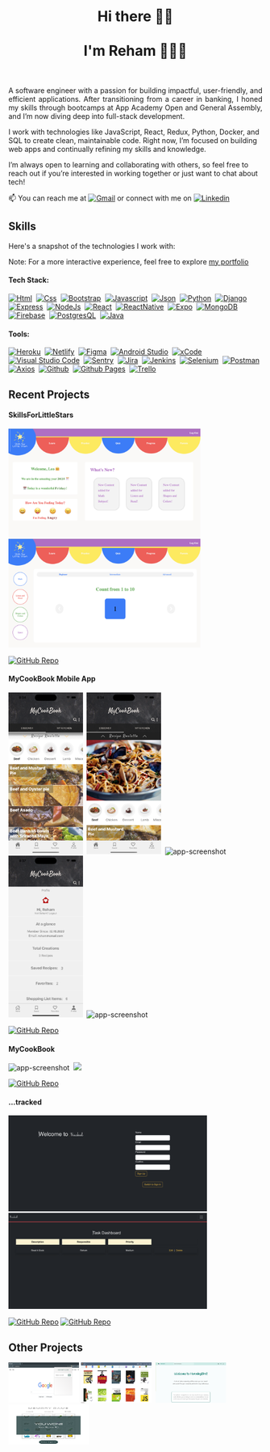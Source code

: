 <h1 align="center"> Hi there 👋🏻 <br><br> I'm Reham 👩🏻‍💻<br><br> </h1>
<p align="justify">A software engineer with a passion for building impactful, user-friendly, and efficient applications. After transitioning from a career in banking, I honed my skills through bootcamps at App Academy Open and General Assembly, and I’m now diving deep into full-stack development.

I work with technologies like JavaScript, React, Redux, Python, Docker, and SQL to create clean, maintainable code. Right now, I’m focused on building web apps and continually refining my skills and knowledge.

I’m always open to learning and collaborating with others, so feel free to reach out if you’re interested in working together or just want to chat about tech!

📫 You can reach me at <a href="mailto:rantisireham19@gmail.com"><img src="https://img.shields.io/badge/Gmail-D14836?style=for-the-badge&logo=gmail&logoColor=white" alt="Gmail"></a> or connect with me on  <a href="https://www.linkedin.com/in/rehamrantisi/"><img src="https://img.shields.io/badge/linkedin%20-%230077B5.svg?&amp;style=for-the-badge&amp;logo=linkedin&amp;logoColor=white" alt="Linkedin"></a>

<h2 align="left">Skills</h2>
<p>Here's a snapshot of the technologies I work with:</p>
Note: For a more interactive experience, feel free to explore <a href="https://rrantisi.github.io/portfolio-website/" target="_blank">my portfolio</a>
<h4>Tech Stack:</h4>
<div align="left">
<a href=""><img src="https://img.shields.io/badge/HTML5-E34F26?style=for-the-badge&logo=html5&logoColor=white" alt="Html"></a>&nbsp;
<a href=""><img src="https://img.shields.io/badge/CSS3-1572B6?style=for-the-badge&logo=css3&logoColor=white" alt="Css"></a>&nbsp;
<a href=""><img src="https://img.shields.io/badge/Bootstrap-563D7C?style=for-the-badge&logo=bootstrap&logoColor=white" alt="Bootstrap"></a>&nbsp;
<a href=""><img src="https://img.shields.io/badge/JavaScript-323330?style=for-the-badge&logo=javascript&logoColor=F7DF1E" alt="Javascript"></a>&nbsp;
<a href=""><img src="https://img.shields.io/badge/json-5E5C5C?style=for-the-badge&logo=json&logoColor=white" alt="Json"></a>&nbsp;
<a href=""><img src="https://img.shields.io/badge/Python-FFD43B?style=for-the-badge&logo=python&logoColor=blue" alt="Python"></a>&nbsp;
<a href=""><img src="https://img.shields.io/badge/Django-092E20?style=for-the-badge&logo=django&logoColor=green" alt="Django"></a>&nbsp;
<a href=""><img src="https://img.shields.io/badge/Express.js-000000?style=for-the-badge&logo=express&logoColor=white" alt="Express"></a>&nbsp;
<a href=""><img src="https://img.shields.io/badge/Node%20js-339933?style=for-the-badge&logo=nodedotjs&logoColor=white" alt="NodeJs"></a>&nbsp;
<a href=""><img src="https://img.shields.io/badge/React-20232A?style=for-the-badge&logo=react&logoColor=61DAFB" alt="React"></a>&nbsp;
<a href=""><img src="https://img.shields.io/badge/React_Native-20232A?style=for-the-badge&logo=react&logoColor=61DAFB" alt="ReactNative"></a>&nbsp;
<a href=""><img src="https://img.shields.io/badge/Expo-1B1F23?style=for-the-badge&logo=expo&logoColor=white" alt="Expo"></a>&nbsp;
<a href=""><img src="https://img.shields.io/badge/MongoDB-4EA94B?style=for-the-badge&logo=mongodb&logoColor=white" alt="MongoDB"></a>&nbsp;
<a href=""><img src="https://img.shields.io/badge/firebase-ffca28?style=for-the-badge&logo=firebase&logoColor=black" alt="Firebase"></a>&nbsp;
<a href=""><img src="https://img.shields.io/badge/PostgreSQL-316192?style=for-the-badge&logo=postgresql&logoColor=white" alt="PostgresQL"></a>&nbsp;
<a href=""><img src="https://img.shields.io/badge/Java-ED8B00?style=for-the-badge&logo=java&logoColor=white" alt="Java"></a>&nbsp;
  
<br>
<h4>Tools:</h4>
<a href=""><img src="https://img.shields.io/badge/Heroku-430098?style=for-the-badge&logo=heroku&logoColor=white" alt="Heroku"></a>&nbsp;
<a href=""><img src="https://img.shields.io/badge/Netlify-00C7B7?style=for-the-badge&logo=netlify&logoColor=white" alt="Netlify"></a>&nbsp;
<a href=""><img src="https://img.shields.io/badge/figma-%23F24E1E.svg?style=for-the-badge&logo=figma&logoColor=white" alt="Figma"></a>&nbsp;
<a href=""><img src="https://img.shields.io/badge/Android%20Studio-3DDC84.svg?style=for-the-badge&logo=android-studio&logoColor=white" alt="Android Studio"></a>&nbsp;
<a href=""><img src="https://img.shields.io/badge/Xcode-007ACC?style=for-the-badge&logo=Xcode&logoColor=white" alt="xCode"></a>&nbsp;
<a href=""><img src="https://img.shields.io/badge/Visual%20Studio%20Code-0078d7.svg?style=for-the-badge&logo=visual-studio-code&logoColor=white" alt="Visual Studio Code"></a>&nbsp;
<a href=""><img src="https://img.shields.io/badge/Sentry-black?style=for-the-badge&logo=Sentry&logoColor=#362D59" alt="Sentry"></a>&nbsp;
<a href=""><img src="https://img.shields.io/badge/Jira-0052CC?style=for-the-badge&logo=Jira&logoColor=white" alt="Jira"></a>&nbsp;
<a href=""><img src="https://img.shields.io/badge/Jenkins-D24939?style=for-the-badge&logo=Jenkins&logoColor=white" alt="Jenkins"></a>&nbsp;
<a href=""><img src="https://img.shields.io/badge/Selenium-43B02A?style=for-the-badge&logo=Selenium&logoColor=white" alt="Selenium"></a>&nbsp;
<a href=""><img src="https://img.shields.io/badge/Postman-FF6C37?style=for-the-badge&logo=Postman&logoColor=white" alt="Postman"></a>&nbsp;
<a href=""><img src="https://img.shields.io/badge/axios-671ddf?&style=for-the-badge&logo=axios&logoColor=white" alt="Axios"></a>&nbsp;
<a href=""><img src="https://img.shields.io/badge/GitHub-100000?style=for-the-badge&logo=github&logoColor=white" alt="Github"></a>&nbsp;
<a href=""><img src="https://img.shields.io/badge/GitHub%20Pages-222222?style=for-the-badge&logo=GitHub%20Pages&logoColor=white" alt="Github Pages"></a>&nbsp;
<a href=""><img src="https://img.shields.io/badge/Trello-0052CC?style=for-the-badge&logo=trello&logoColor=white" alt="Trello"></a>&nbsp;
</div>
<h2>Recent Projects</h2>

<h4>SkillsForLittleStars</h4>
<p align="left">
  <img src="https://github.com/Rrantisi/Skills-for-Little-Stars/raw/main/frontend/src/images/3.png" alt="app-screenshot" height="215px"></a>&nbsp;
  <img src="https://github.com/Rrantisi/Skills-for-Little-Stars/raw/main/frontend/src/images/4.png" alt="app-screenshot" height="215px"></a>&nbsp;
</p>

[![GitHub Repo](https://img.shields.io/badge/GitHub-Repo-brightgreen)](https://github.com/Rrantisi/Skills-for-Little-Stars)

<h4>MyCookBook Mobile App</h4>
<p align="left">
  <img src="https://github.com/Rrantisi/MyCookBook-ReactNative/raw/main/assets/images/1.png" alt="app-screenshot" height="320px"></a>&nbsp;
  <img src="https://github.com/Rrantisi/MyCookBook-ReactNative/raw/main/assets/images/2.png" alt="app-screenshot" height="320px"></a>&nbsp;
  <img src="https://github.com/Rrantisi/MyCookBook-ReactNative/raw/main/assets/images/4.png" alt="app-screenshot" height="320px"></a>&nbsp;
  <img src="https://github.com/Rrantisi/MyCookBook-ReactNative/raw/main/assets/images/6.png" alt="app-screenshot" height="320px"></a>&nbsp;
  <img src="https://github.com/Rrantisi/MyCookBook-ReactNative/raw/main/assets/images/8.png" alt="app-screenshot" height="320px"></a>&nbsp;
</p>
  
[![GitHub Repo](https://img.shields.io/badge/GitHub-Repo-brightgreen)](https://github.com/Rrantisi/MyCookBook-ReactNative)
  
<h4>MyCookBook</h4>
<p align="left">
  <img src="https://github.com/Rrantisi/my-cook-book/raw/main/main_app/static/images/333.png" alt="app-screenshot" height="215px"></a>&nbsp;
  <img src="https://github.com/Rrantisi/my-cook-book/raw/main/main_app/static/images/888.png" height="215px"></a>&nbsp;
</p>
  
[![GitHub Repo](https://img.shields.io/badge/GitHub-Repo-brightgreen)](https://github.com/Rrantisi/my-cook-book)

<h4>...tracked</h4>
<p align="left">
  <img src="https://github.com/Rrantisi/task-manager-frontend/raw/main/src/images/11.png" alt="app-screenshot" height="190px"></a>&nbsp;
  <img src="https://github.com/Rrantisi/task-manager-frontend/raw/main/src/images/55.png" height="190px"></a>&nbsp;
</p>
  
[![GitHub Repo](https://img.shields.io/badge/GitHub-Repo-brightgreen)](https://github.com/Rrantisi/task-manager-frontend)
[![GitHub Repo](https://img.shields.io/badge/GitHub-Repo-brightgreen)](https://github.com/Rrantisi/task-manager-backend)

<h2>Other Projects</h2>
<p align="center">

<a href="https://img.shields.io/badge/GitHub-Repo-brightgreen)](https://github.com/Rrantisi/Catchit-chrome-extension"><img src="https://github.com/Rrantisi/Catchit-chrome-extension/raw/main/images/1.png" alt="app-screenshot" width="140px" height="80px"></a>
<a href="https://github.com/Rrantisi/ReadMe-Books-App"><img src="https://github.com/Rrantisi/ReadMe-Books-App/raw/main/src/images/9.png" alt="app-screenshot" width="140px" height="80px"></a>&nbsp;
<a href="https://github.com/Rrantisi/humming-bird"><img src="https://github.com/Rrantisi/humming-bird/raw/main/public/imgs/hb1.jpeg" alt="app-screenshot" width="140px" height="80px"></a>&nbsp;
<a href="https://github.com/Rrantisi/memory-game"><img src="https://github.com/Rrantisi/memory-game/raw/main/images/youWon.png" alt="app-screenshot" width="160px" height="80px"></a>&nbsp;

</p>

<h2></h2>

